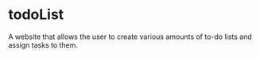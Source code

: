 # todoList
A website that allows the user to create various amounts of to-do lists and assign tasks to them.
